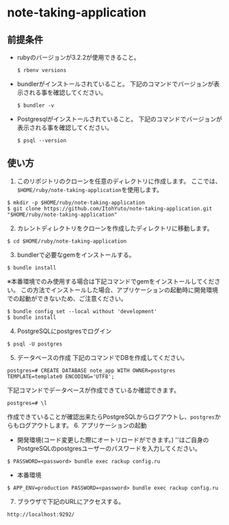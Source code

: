 # note-taking-application
## 前提条件
- rubyのバージョンが3.2.2が使用できること。
  ```
  $ rbenv versions
  ```
- bundlerがインストールされていること。
  下記のコマンドでバージョンが表示される事を確認してください。
  ```
  $ bundler -v
  ```
- Postgresqlがインストールされていること。
  下記のコマンドでバージョンが表示される事を確認してください。
  ```
  $ psql --version
  ```

## 使い方
1. このリポジトリのクローンを任意のディレクトリに作成します。
  ここでは、`$HOME/ruby/note-taking-application`を使用します。
  ```
  $ mkdir -p $HOME/ruby/note-taking-application
  $ git clone https://github.com/ItohYuto/note-taking-application.git "$HOME/ruby/note-taking-application"
  ```
2. カレントディレクトリをクローンを作成したディレクトリに移動します。
```
$ cd $HOME/ruby/note-taking-application
```
3. bundlerで必要なgemをインストールする。
```
$ bundle install
```
※本番環境でのみ使用する場合は下記コマンドでgemをインストールしてください。
この方法でインストールした場合、アプリケーションの起動時に開発環境での起動ができないため、ご注意ください。
```
$ bundle config set --local without 'development'
$ bundle install
```
4. PostgreSQLにpostgresでログイン
```
$ psql -U postgres
```
5. データベースの作成
  下記のコマンドでDBを作成してください。
```
postgres=# CREATE DATABASE note_app WITH OWNER=postgres TEMPLATE=template0 ENCODING='UTF8';
```
下記コマンドでデータベースが作成できているか確認できます。
```
postgres=# \l
```
作成できていることが確認出来たらPostgreSQLからログアウトし、`postgres`からもログアウトします。
6. アプリケーションの起動
- 開発環境(コード変更した際にオートリロードができます。)
'<password>'はご自身のPostgreSQLのpostgresユーザーのパスワードを入力してください。
```
$ PASSWORD=<password> bundle exec rackup config.ru
```
- 本番環境
```
$ APP_ENV=production PASSWORD=<password> bundle exec rackup config.ru
```
7. ブラウザで下記のURLにアクセスする。
```
http://localhost:9292/
```